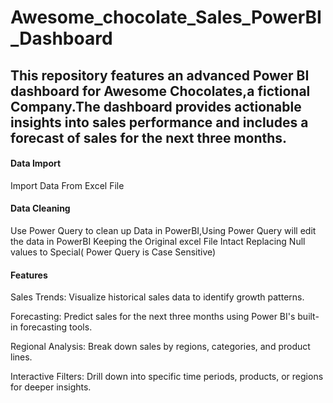 # Awesome_chocolate_Sales_PowerBI_Dashboard
## This repository features an advanced Power BI dashboard for Awesome Chocolates,a fictional Company.The dashboard provides actionable insights into sales performance and includes a forecast of sales for the next three months.

#### Data Import
Import Data From Excel File

#### Data Cleaning
Use Power Query to clean up Data in PowerBI,Using Power Query will edit the data in PowerBI Keeping the Original excel File Intact
Replacing Null values to Special( Power Query is Case Sensitive)

#### Features
Sales Trends: Visualize historical sales data to identify growth patterns.

Forecasting: Predict sales for the next three months using Power BI's built-in forecasting tools.

Regional Analysis: Break down sales by regions, categories, and product lines.

Interactive Filters: Drill down into specific time periods, products, or regions for deeper insights.
